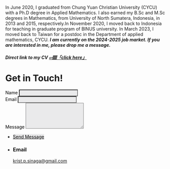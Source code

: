 In June 2020, I graduated from Chung Yuan Christian University (CYCU) with a Ph.D degree in Applied Mathematics. I also earned my B.Sc and M.Sc degrees in Mathematics, from University of North Sumatera, Indonesia, in 2013 and 2015, respectively.In November 2020, I moved back to Indonesia for teaching in graduate program of BINUS university. In March 2023, I moved back to Taiwan for a postdoc in the Department of applied mathematics, CYCU. ***I am currently on the 2024-2025 job market. If you are interested in me, please drop me a message.*** 

##### Direct link to my CV <a href="https://github.com/PatternKPS/PatternKPS/blob/main/Curriculum_Vitae.pdf" class="btn-theme btn-theme-md btn-default-bg text-uppercase"> 👉🏽「click here」</a>

<div class="inner">
							<h1>Get in Touch!</h1>
                            <div class="split style1">
                                <section>
                                    <form method="post" action="https://formspree.io/xeqqdyoz">
                                        <div class="fields">
                                            <div class="field half">
                                                <label for="name" style="color: black;">Name</label>
                                                <input type="text" name="name" id="name" style="background-color: rgba(75, 75, 76, 0.100);"/>
                                            </div>
                                            <div class="field half">
                                                <label for="email" style="color: black;">Email</label>
                                                <input type="text" name="email" id="email" style="background-color: rgba(75, 75, 76, 0.100);"/>
                                            </div>
                                            <div class="field">
                                                <label for="message" style="color: black;">Message</label>
                                                <textarea name="message" id="message" rows="5" style="background-color: rgba(75, 75, 76, 0.100);"></textarea>
                                            </div>
                                        </div>
                                        <ul class="actions" >
                                            <li><a href="" class="button submit" style="color: black;background-color: rgba(75, 75, 76, 0.100);">Send Message</a></li>
                                        </ul>
                                    </form>
                                </section>
                                <section>
                                    <ul class="contact">
                                        <li>
                                            <h3>Email</h3>
                                            <a href="#">krist.p.sinaga@gmail.com</a>
                                        </li>
                                    </ul>
                                </section>
                        </div>
                    </section>
			</div>
